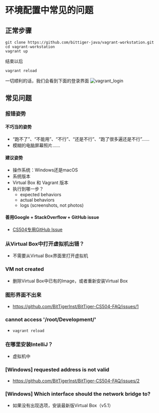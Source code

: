 # 环境配置中常见的问题

## 正常步骤
```
git clone https://github.com/bittiger-java/vagrant-workstation.git
cd vagrant-workstation
vagrant up
```
结束以后
```
vagrant reload
```
一切顺利的话，我们会看到下面的登录界面
![vagrant_login](https://cloud.githubusercontent.com/assets/7756581/24634889/170865fe-1885-11e7-80de-47e9471adae9.png)

## 常见问题
### 报错姿势
#### 不巧当的姿势 
- “跑不了”、“不能用”、“不行”、“还是不行”、“跑了很多遍还是不行”……
- 模糊的电脑屏幕照片……

#### 建议姿势 
- 操作系统：Windows还是macOS
- 系统版本
- Virtual Box 和 Vagrant 版本
- 执行到哪一步？
  - expected behaviors
  - actual behaviors
  - logs (screenshots, not photos)

#### 善用Google + StackOverflow + GitHub issue
- [CS504专用GitHub Issue](https://github.com/BitTigerInst/BitTiger-CS504-FAQ/issues)

### 从Virtual Box中打开虚拟机出错？
- 不需要从Virtual Box界面里打开虚拟机

### VM not created
- 删除Virtual Box中已有的Image，或者重新安装Virtual Box

### 图形界面不出来
- https://github.com/BitTigerInst/BitTiger-CS504-FAQ/issues/1

### cannot access '/root/Development/'
-  `vagrant reload`

### 在哪里安装IntelliJ？
- 虚拟机中

### [Windows] requested address is not valid
- https://github.com/BitTigerInst/BitTiger-CS504-FAQ/issues/2

### [Windows] Which interface should the network bridge to?
- 如果没有出现选项，安装最新版Virtual Box（v5.1）
